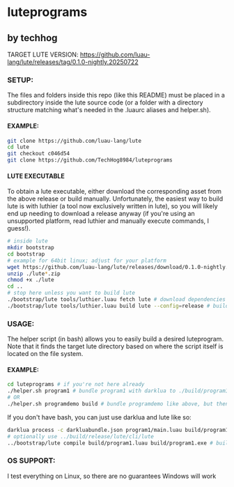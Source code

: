 # luteprograms

## by techhog

TARGET LUTE VERSION: https://github.com/luau-lang/lute/releases/tag/0.1.0-nightly.20250722

### SETUP:
The files and folders inside this repo (like this README) must be placed in a subdirectory inside the lute source code (or a folder with a directory structure matching what's needed in the .luaurc aliases and helper.sh).

#### EXAMPLE:
```sh
git clone https://github.com/luau-lang/lute
cd lute
git checkout c046d54
git clone https://github.com/TechHog8984/luteprograms
```

#### LUTE EXECUTABLE
To obtain a lute executable, either download the corresponding asset from the above release or build manually. Unfortunately, the easiest way to build lute is with luthier (a tool now exclusively written in lute), so you will likely end up needing to download a release anyway (if you're using an unsupported platform, read luthier and manually execute commands, I guess!).

```sh
# inside lute
mkdir bootstrap
cd bootstrap
# example for 64bit linux; adjust for your platform
wget https://github.com/luau-lang/lute/releases/download/0.1.0-nightly.20250722/lute-linux-x86_64.zip
unzip ./lute*.zip
chmod +x ./lute
cd ..
# stop here unless you want to build lute
./bootstrap/lute tools/luthier.luau fetch lute # download dependencies
./bootstrap/lute tools/luthier.luau build lute --config=release # build
```

### USAGE:
The helper script (in bash) allows you to easily build a desired luteprogram. Note that it finds the target lute directory based on where the script itself is located on the file system.

#### EXAMPLE:
```sh
cd luteprograms # if you're not here already
./helper.sh program1 # bundle program1 with darklua to ./build/program1.luau
# OR
./helper.sh programdemo build # bundle programdemo like above, but then build the bundle to a native application at ./build/programdemo
```

If you don't have bash, you can just use darklua and lute like so:
```sh
darklua process -c darkluabundle.json program1/main.luau build/program1.luau # bundle program1 with darklua to ./build/program1.luau
# optionally use ../build/release/lute/cli/lute
../bootstrap/lute compile build/program1.luau build/program1.exe # build program1 to ./build/program1.exe
```

### OS SUPPORT:
I test everything on Linux, so there are no guarantees Windows will work
